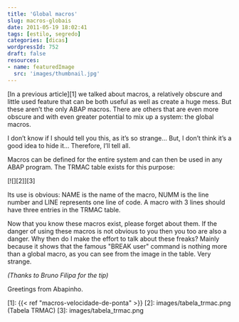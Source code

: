 ```yaml
---
title: 'Global macros'
slug: macros-globais
date: 2011-05-19 18:02:41
tags: [estilo, segredo]
categories: [dicas]
wordpressId: 752
draft: false
resources:
- name: featuredImage
  src: 'images/thumbnail.jpg'
---
```

[In a previous article][1] we talked about macros, a relatively obscure and little used feature that can be both useful as well as create a huge mess. But these aren’t the only ABAP macros. There are others that are even more obscure and with even greater potential to mix up a system: the global macros.

I don’t know if I should tell you this, as it’s so strange…
But, I don’t think it’s a good idea to hide it…
Therefore, I’ll tell all.

Macros can be defined for the entire system and can then be used in any ABAP program. The TRMAC table exists for this purpose:

[![][2]][3]

Its use is obvious: NAME is the name of the macro, NUMM is the line number and LINE represents one line of code. A macro with 3 lines should have three entries in the TRMAC table.

Now that you know these macros exist, please forget about them. If the danger of using these macros is not obvious to you then you too are also a danger. Why then do I make the effort to talk about these freaks? Mainly because it shows that the famous "BREAK user" command is nothing more than a global macro, as you can see from the image in the table. Very strange.

_(Thanks to Bruno Filipa for the tip)_

Greetings from Abapinho.

   [1]: {{< ref "macros-velocidade-de-ponta" >}}
   [2]: images/tabela_trmac.png (Tabela TRMAC)
   [3]: images/tabela_trmac.png
